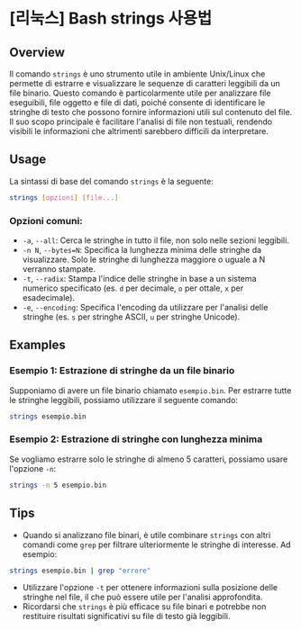 # [리눅스] Bash strings 사용법

## Overview
Il comando `strings` è uno strumento utile in ambiente Unix/Linux che permette di estrarre e visualizzare le sequenze di caratteri leggibili da un file binario. Questo comando è particolarmente utile per analizzare file eseguibili, file oggetto e file di dati, poiché consente di identificare le stringhe di testo che possono fornire informazioni utili sul contenuto del file. Il suo scopo principale è facilitare l'analisi di file non testuali, rendendo visibili le informazioni che altrimenti sarebbero difficili da interpretare.

## Usage
La sintassi di base del comando `strings` è la seguente:

```bash
strings [opzioni] [file...]
```

### Opzioni comuni:
- `-a`, `--all`: Cerca le stringhe in tutto il file, non solo nelle sezioni leggibili.
- `-n N`, `--bytes=N`: Specifica la lunghezza minima delle stringhe da visualizzare. Solo le stringhe di lunghezza maggiore o uguale a N verranno stampate.
- `-t`, `--radix`: Stampa l'indice delle stringhe in base a un sistema numerico specificato (es. `d` per decimale, `o` per ottale, `x` per esadecimale).
- `-e`, `--encoding`: Specifica l'encoding da utilizzare per l'analisi delle stringhe (es. `s` per stringhe ASCII, `u` per stringhe Unicode).

## Examples
### Esempio 1: Estrazione di stringhe da un file binario
Supponiamo di avere un file binario chiamato `esempio.bin`. Per estrarre tutte le stringhe leggibili, possiamo utilizzare il seguente comando:

```bash
strings esempio.bin
```

### Esempio 2: Estrazione di stringhe con lunghezza minima
Se vogliamo estrarre solo le stringhe di almeno 5 caratteri, possiamo usare l'opzione `-n`:

```bash
strings -n 5 esempio.bin
```

## Tips
- Quando si analizzano file binari, è utile combinare `strings` con altri comandi come `grep` per filtrare ulteriormente le stringhe di interesse. Ad esempio:

```bash
strings esempio.bin | grep "errore"
```

- Utilizzare l'opzione `-t` per ottenere informazioni sulla posizione delle stringhe nel file, il che può essere utile per l'analisi approfondita.
- Ricordarsi che `strings` è più efficace su file binari e potrebbe non restituire risultati significativi su file di testo già leggibili.